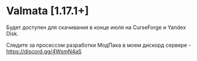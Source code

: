 # Valmata [1.17.1+]

Будет доступен для скачивания в конце июля на CurseForge и Yandex Disk.

Следите за просессом разработки МодПака в моем дискорд сервере - https://discord.gg/4WsmN4aS
